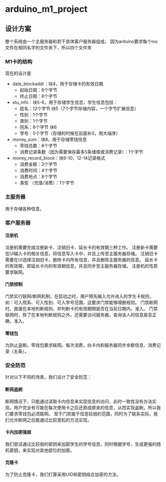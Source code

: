 # arduino_m1_project

## 设计方案

整个系统由一个主服务器和若干具体客户服务器组成。
因为arduino要求每个ino文件在相同名字的文件夹下，所以四个文件夹

### M1卡的结构
现在的设计是

- date_blockaddr：块4，用于存储卡的有效日期
  - 起始日期：8个字节
  - 终止日期：8个字节
- stu_info：块5-6，用于存储学生信息，学生信息包括：
  - 姓名：12个字节 块5（7个字节存储内容，一个字节扩展信息）
  - 性别：1个字节
  - 类别：1个字节
  - 院系：8个字节 块6
  - 学号：5个字节（存储的时候在前面补0，用大端序）
- money_sum：块8，用于存储零钱信息
  - 零钱总数：8个字节
  - 消费记录条数（因为需要保存最多5条储值或消费记录）：1个字节
- money_record_block：块9-10，12-14记录格式
  - 消费金额：3个字节
  - 消费时间：4个字节
  - 消费地点：8个字节
  - 类型 （充值/消费）：1个字节

### 主服务器

用于存储各种信息。

### 客户服务器

#### 注册机
注册机需要完成注册新卡、注销旧卡、延长卡的有效期三种工作。
注册新卡需要在UI输入卡的相关信息，将信息写入卡中，并且上传至主服务器存储。
注销旧卡需要在UI选择注销旧卡，删除卡内所有信息，并且删除主服务器的信息。
延长卡的有效期，即延长卡内的有效期信息，并且同步至主服务器存储。
注册机的性质要求联网。

#### 门禁控制
门禁实行联网/断网机制，在启动之时，用户预先输入允许进入的学生卡规则，如：可入院系、可入性别、可入学号范围，这要求门禁能够增删规则。
门禁断网时，直接在本地判断规则，并判断卡的有效期限是否在当前日期内，准入。
门禁联网时，除了在本地判断规则之外，还需要访问服务器，查询该人的信息是否正确，准入。

#### 零钱包
为防止盗刷，零钱包要求联网。每次消费，向卡内和服务器同步余额信息、消费记录（五条）。

### 安全防范

针对以下不同的场景，我们设计了安全防范：

#### 断网盗刷
断网情况下，只能通过读取卡内信息来实现信息的访问，此时一致性没有办法实现。用户完全有可能在每次使用卡之后还原成原来的信息，从而实现盗刷，所以我们要求零钱包必须联网。
至于门禁属于信息较弱的范围，同时为了联系实际，我们允许断网之后能通过比较宽松的方法实现。

#### 卡内加密强弱
我们尝试通过比较弱的密钥来加密学生的学号信息，同时根据学号，生成更强的随机密钥，来实现对其他部位的加密。

#### 克隆卡
为了防止克隆卡，我们打算采用UID和密钥结合加密的方法。

